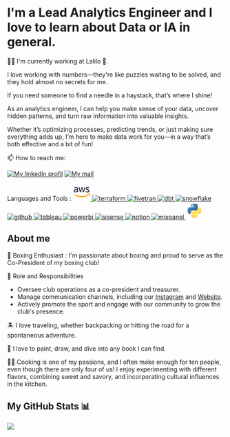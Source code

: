 # I'm a Lead Analytics Engineer and I love to learn about Data or IA in general.
🧑‍💻 I'm currently working at Lalilo 📖.

I love working with numbers—they're like puzzles waiting to be solved, and they hold almost no secrets for me. 

If you need someone to find a needle in a haystack, that’s where I shine!

As an analytics engineer, I can help you make sense of your data, uncover hidden patterns, and turn raw information into valuable insights. 

Whether it’s optimizing processes, predicting trends, or just making sure everything adds up, I’m here to make data work for you—in a way that’s both effective and a bit of fun!

📫 How to reach me:

[![My linkedin profil](https://www.vectorlogo.zone/logos/linkedin/linkedin-icon.svg)](https://www.linkedin.com/in/kng07/) 
[![My mail](https://www.vectorlogo.zone/logos/gmail/gmail-icon.svg)](mailto:nguyen.kim0781@gmail.com) 

Languages and Tools : 
  <a href="https://aws.amazon.com" target="_blank" rel="noreferrer"> 
    <img src="https://raw.githubusercontent.com/devicons/devicon/master/icons/amazonwebservices/amazonwebservices-original-wordmark.svg" alt="aws" width="40" height="40"/> 
  </a>
  <a href="https://www.terraform.io/" target="_blank" rel="noreferrer"> 
    <img src="https://www.vectorlogo.zone/logos/terraformio/terraformio-icon.svg" alt="terraform" width="40" height="40"/> 
  </a>
 <a href="https://fivetran.com" target="_blank" rel="noreferrer"> 
    <img src="https://www.vectorlogo.zone/logos/fivetran/fivetran-icon.svg" alt="fivetran" width="40" height="40"/> 
  </a>
  <a href="https://www.getdbt.com" target="_blank" rel="noreferrer"> 
    <img src="https://seeklogo.com/images/D/dbt-logo-500AB0BAA7-seeklogo.com.png" alt="dbt" width="40" height="40"/> 
  </a>
  <a href="https://www.snowflake.com" target="_blank" rel="noreferrer"> 
    <img src="https://www.vectorlogo.zone/logos/snowflake/snowflake-icon.svg" alt="snowflake" width="40" height="40"/> 
  </a>
  <a href="https://github.com" target="_blank" rel="noreferrer"> 
    <img src="https://www.vectorlogo.zone/logos/github/github-icon.svg" alt="github" width="40" height="40"/> 
  </a>
 <a href="https://www.tableau.com" target="_blank" rel="noreferrer"> 
    <img src="https://github.com/gilbarbara/logos/blob/main/logos/tableau-icon.svg" alt="tableau" width="40" height="40"/> 
  </a>
  <a href="https://powerbi.microsoft.com" target="_blank" rel="noreferrer"> 
    <img src="https://upload.wikimedia.org/wikipedia/commons/c/cf/New_Power_BI_Logo.svg" alt="powerbi" width="40" height="40"/> 
  </a>
  <a href="https://www.sisense.com" target="_blank" rel="noreferrer"> 
    <img src="https://upload.wikimedia.org/wikipedia/commons/8/8f/Sisense_Logo.svg" alt="sisense" width="40" height="40"/> 
  </a>
  <a href="https://www.notion.so" target="_blank" rel="noreferrer"> 
    <img src="https://upload.wikimedia.org/wikipedia/commons/4/45/Notion_app_logo.png" alt="notion" width="40" height="40"/> 
  </a>
  <a href="https://mixpanel.com" target="_blank" rel="noreferrer"> 
    <img src="https://github.com/gilbarbara/logos/blob/main/logos/mixpanel.svg" alt="mixpanel" width="40" height="40"/> 
  </a>
  <a href="https://www.python.org" target="_blank" rel="noreferrer"> 
    <img src="https://raw.githubusercontent.com/devicons/devicon/master/icons/python/python-original.svg" alt="python" width="40" height="40"/> 
  </a>


## About me
🥊 Boxing Enthusiast : I'm passionate about boxing and proud to serve as the Co-President of my boxing club!

💬 Role and Responsibilities
- Oversee club operations as a co-president and treasurer.
- Manage communication channels, including our [Instagram](https://www.instagram.com/boxereventin/) and [Website](https://boxereventin.wordpress.com/).
- Actively promote the sport and engage with our community to grow the club's presence.

🏝️ I love traveling, whether backpacking or hitting the road for a spontaneous adventure.

🎨 I love to paint, draw, and dive into any book I can find.

🧑‍🍳 Cooking is one of my passions, and I often make enough for ten people, even though there are only four of us! I enjoy experimenting with different flavors, combining sweet and savory, and incorporating cultural influences in the kitchen.


## My GitHub Stats 📊
<a href="https://github.com/kimLalilo/github-readme-stats">
  <img align="left" src="https://github-readme-stats.vercel.app/api?username=kimLalilo&count_private=true&show_icons=true&theme=radical" />
</a>

